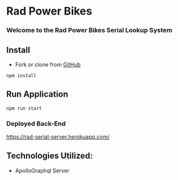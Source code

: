 # Rad Power Bikes

### Welcome to the Rad Power Bikes Serial Lookup System

## Install

- Fork or clone from [GitHub](https://github.com/Kparine/rad-serial-server)

```
npm install
```

## Run Application

```
npm run start
```

### Deployed Back-End
https://rad-serial-server.herokuapp.com/

## Technologies Utilized:

- ApolloGraphql Server

